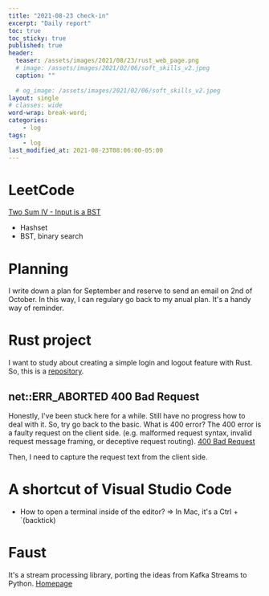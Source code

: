 ```yaml
---
title: "2021-08-23 check-in"
excerpt: "Daily report"
toc: true
toc_sticky: true
published: true
header:
  teaser: /assets/images/2021/08/23/rust_web_page.png
  # image: /assets/images/2021/02/06/soft_skills_v2.jpeg
  caption: ""
  
  # og_image: /assets/images/2021/02/06/soft_skills_v2.jpeg
layout: single
# classes: wide
word-wrap: break-word;
categories:
    - log
tags:
    - log
last_modified_at: 2021-08-23T08:06:00-05:00
---
```


# LeetCode
[Two Sum IV - Input is a BST](https://leetcode.com/explore/challenge/card/august-leetcoding-challenge-2021/616/week-4-august-22nd-august-28th/3908/)
* Hashset
* BST, binary search 


# Planning 
I write down a plan for September and reserve to send an email on 2nd of October. In this way, I can regulary go back to my anual plan. It's a handy way of reminder. 


# Rust project 
I want to study about creating a simple login and logout feature with Rust. So, this is a [repository](https://github.com/devjunhong/actix_web_test). 

## net::ERR_ABORTED 400 Bad Request
Honestly, I've been stuck here for a while. Still have no progress how to deal with it. So, try go back to the basic. What is 400 error? The 400 error is a faulty request on the client side. 
(e.g. malformed request syntax, invalid request message framing, or deceptive request routing). 
[400 Bad Request](https://developer.mozilla.org/en-US/docs/Web/HTTP/Status/400)

Then, I need to capture the request text from the client side. 

# A shortcut of Visual Studio Code
* How to open a terminal inside of the editor? 
=> In Mac, it's a Ctrl + `(backtick) 


# Faust 
It's a stream processing library, porting the ideas from Kafka Streams to Python. [Homepage](https://faust.readthedocs.io/en/latest/)


